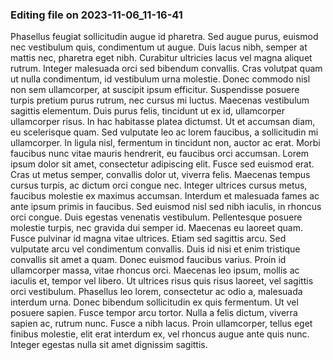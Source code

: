 

### Editing file on 2023-11-06_11-16-41

Phasellus feugiat sollicitudin augue id pharetra. Sed augue purus, euismod nec vestibulum quis, condimentum ut augue. Duis lacus nibh, semper at mattis nec, pharetra eget nibh. Curabitur ultricies lacus vel magna aliquet rutrum. Integer malesuada orci sed bibendum convallis. Cras volutpat quam ut nulla condimentum, id vestibulum urna molestie. Donec commodo nisl non sem ullamcorper, at suscipit ipsum efficitur. Suspendisse posuere turpis pretium purus rutrum, nec cursus mi luctus. Maecenas vestibulum sagittis elementum. Duis purus felis, tincidunt ut ex id, ullamcorper ullamcorper risus. In hac habitasse platea dictumst. Ut et accumsan diam, eu scelerisque quam. Sed vulputate leo ac lorem faucibus, a sollicitudin mi ullamcorper.
In ligula nisl, fermentum in tincidunt non, auctor ac erat. Morbi faucibus nunc vitae mauris hendrerit, eu faucibus orci accumsan. Lorem ipsum dolor sit amet, consectetur adipiscing elit. Fusce sed euismod erat. Cras ut metus semper, convallis dolor ut, viverra felis. Maecenas tempus cursus turpis, ac dictum orci congue nec. Integer ultrices cursus metus, faucibus molestie ex maximus accumsan. Interdum et malesuada fames ac ante ipsum primis in faucibus. Sed euismod nisl sed nibh iaculis, in rhoncus orci congue.
Duis egestas venenatis vestibulum. Pellentesque posuere molestie turpis, nec gravida dui semper id. Maecenas eu laoreet quam. Fusce pulvinar id magna vitae ultrices. Etiam sed sagittis arcu. Sed vulputate arcu vel condimentum convallis. Duis id nisi et enim tristique convallis sit amet a quam. Donec euismod faucibus varius. Proin id ullamcorper massa, vitae rhoncus orci. Maecenas leo ipsum, mollis ac iaculis et, tempor vel libero. Ut ultrices risus quis risus laoreet, vel sagittis orci vestibulum.
Phasellus leo lorem, consectetur ac odio a, malesuada interdum urna. Donec bibendum sollicitudin ex quis fermentum. Ut vel posuere sapien. Fusce tempor arcu tortor. Nulla a felis dictum, viverra sapien ac, rutrum nunc. Fusce a nibh lacus. Proin ullamcorper, tellus eget finibus molestie, elit erat interdum ex, vel rhoncus augue ante quis nunc. Integer egestas nulla sit amet dignissim sagittis.



